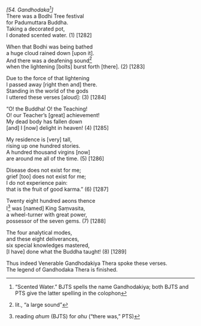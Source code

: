 *\[54. Gandhodaka*[^1]*\]*  
There was a Bodhi Tree festival  
for Padumuttara Buddha.  
Taking a decorated pot,  
I donated scented water. (1) \[1282\]

When that Bodhi was being bathed  
a huge cloud rained down \[upon it\].  
And there was a deafening sound[^2]  
when the lightening \[bolts\] burst forth \[there\]. (2) \[1283\]

Due to the force of that lightening  
I passed away \[right then and\] there.  
Standing in the world of the gods  
I uttered these verses \[aloud\]: (3) \[1284\]

“O! the Buddha! O! the Teaching!  
O! our Teacher’s \[great\] achievement!  
My dead body has fallen down  
\[and\] I \[now\] delight in heaven! (4) \[1285\]

My residence is \[very\] tall,  
rising up one hundred stories.  
A hundred thousand virgins \[now\]  
are around me all of the time. (5) \[1286\]

Disease does not exist for me;  
grief \[too\] does not exist for me;  
I do not experience pain:  
that is the fruit of good karma.” (6) \[1287\]

Twenty eight hundred aeons thence  
I[^3] was \[named\] King Saṃvasita,  
a wheel-turner with great power,  
possessor of the seven gems. (7) \[1288\]

The four analytical modes,  
and these eight deliverances,  
six special knowledges mastered,  
\[I have\] done what the Buddha taught! (8) \[1289\]

Thus indeed Venerable Gandhodakiya Thera spoke these verses.  
The legend of Gandhodaka Thera is finished.  
[^1]: “Scented Water.” BJTS spells the name Gandhodakiya; both BJTS and
    PTS give the latter spelling in the colophon  
[^2]: lit., “a large sound”  
[^3]: reading *ahum* (BJTS) for *ahu* (“there was,” PTS)
